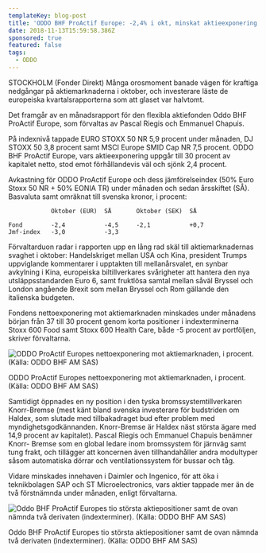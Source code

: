 ```yaml
---
templateKey: blog-post
title: 'ODDO BHF ProActif Europe: -2,4% i okt, minskat aktieexponering'
date: 2018-11-13T15:59:58.386Z
sponsored: true
featured: false
tags:
  - ODDO
---
```

STOCKHOLM (Fonder Direkt) Många orosmoment banade vägen för kraftiga nedgångar på aktiemarknaderna i oktober, och investerare läste de europeiska kvartalsrapporterna som att glaset var halvtomt.

Det framgår av en månadsrapport för den flexibla aktiefonden Oddo BHF ProActif Europe, som förvaltas av Pascal Riegis och Emmanuel Chapuis.

På indexnivå tappade EURO STOXX 50 NR 5,9 procent under månaden, DJ STOXX 50 3,8 procent samt MSCI Europe SMID Cap NR 7,5 procent. ODDO BHF ProActif Europe, vars aktieexponering uppgår till 30 procent av kapitalet netto, stod emot förhållandevis väl och sjönk 2,4 procent.

Avkastning för ODDO ProActif Europe och dess jämförelseindex (50% Euro Stoxx 50 NR + 50% EONIA TR) under månaden och sedan årsskiftet (SÅ). Basvaluta samt omräknat till svenska kronor, i procent:

```
            Oktober (EUR)  SÅ       Oktober (SEK)  SÅ           

Fond        -2,4           -4,5     -2,1           +0,7          
Jmf-index   -3,0           -3,3                                 
```

Förvaltarduon radar i rapporten upp en lång rad skäl till aktiemarknadernas svaghet i oktober: Handelskriget mellan USA och Kina, president Trumps uppviglande kommentarer i upptakten till mellanårsvalet, en synbar avkylning i Kina, europeiska biltillverkares svårigheter att hantera den nya utsläppsstandarden Euro 6, samt fruktlösa samtal mellan såväl Bryssel och London angående Brexit som mellan Bryssel och Rom gällande den italienska budgeten.

Fondens nettoexponering mot aktiemarknaden minskades under månadens början från 37 till 30 procent genom korta positioner i indexterminerna Stoxx 600 Food samt Stoxx 600 Health Care, både -5 procent av portföljen, skriver förvaltarna.

![ODDO ProActif Europes nettoexponering mot aktiemarknaden, i procent. (Källa: ODDO BHF AM SAS)](/img/85.png)

<span class="image-caption">ODDO ProActif Europes nettoexponering mot aktiemarknaden, i procent. (Källa: ODDO BHF AM SAS)</span>

Samtidigt öppnades en ny position i den tyska bromssystemtillverkaren Knorr-Bremse (mest känt bland svenska investerare för budstriden om Haldex, som slutade med tillbakadraget bud efter problem med myndighetsgodkännanden. Knorr-Bremse är Haldex näst största ägare med 14,9 procent av kapitalet). Pascal Riegis och Emmanuel Chapuis benämner Knorr- Bremse som en global ledare inom bromssystem för järnväg samt tung frakt, och tillägger att koncernen även tillhandahåller andra modultyper såsom automatiska dörrar och ventilationssystem för bussar och tåg.

Vidare minskades innehaven i Daimler och Ingenico, för att öka i teknikbolagen SAP och ST Microelectronics, vars aktier tappade mer än de två förstnämnda under månaden, enligt förvaltarna.

![Oddo BHF ProActif Europes tio största aktiepositioner samt de ovan nämnda två derivaten (indexterminer). (Källa: ODDO BHF AM SAS)](/img/86.png)

<span class="image-caption">Oddo BHF ProActif Europes tio största aktiepositioner samt de ovan nämnda två derivaten (indexterminer). (Källa: ODDO BHF AM SAS)</span>
